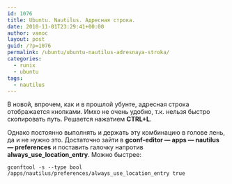 ```yaml
---
id: 1076
title: Ubuntu. Nautilus. Адресная строка.
date: 2010-11-01T23:29:41+00:00
author: vanoc
layout: post
guid: /?p=1076
permalink: /ubuntu/ubuntu-nautilus-adresnaya-stroka/
categories:
  - runix
  - ubuntu
tags:
  - nautilus
---
```

В новой, впрочем, как и в прошлой убунте, адресная строка отображается кнопками. Имхо не очень удобно, т.к. нельзя быстро скопировать путь. Решается нажатием **CTRL+L**.

Однако постоянно выполнять и держать эту комбинацию в голове лень, да и не нужно это. Достаточно зайти в **gconf-editor &#8212; apps &#8212; nautilus &#8212; preferences** и поставить галочку напротив **always\_use\_location_entry**. Можно быстрее:

`gconftool -s --type bool /apps/nautilus/preferences/always_use_location_entry true`